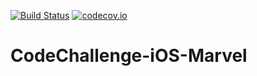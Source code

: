 [![Build Status](https://travis-ci.com/gobetti/CodeChallenge-iOS-Marvel.svg)](https://travis-ci.com/gobetti/CodeChallenge-iOS-Marvel) [![codecov.io](http://codecov.io/github/gobetti/CodeChallenge-iOS-Marvel/coverage.svg?branch=master)](http://codecov.io/github/gobetti/CodeChallenge-iOS-Marvel?branch=master)

# CodeChallenge-iOS-Marvel